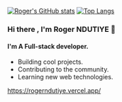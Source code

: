[![Roger's GitHub stats](https://github-readme-stats.vercel.app/api?username=rogerndutiye&count_private=true&hide=prs,issues,contribs&show_icons=true&theme=merko)](https://github.com/rogerndutiye/rogerndutiye)
[![Top Langs](https://github-readme-stats.vercel.app/api/top-langs/?username=rogerndutiye&layout=compact)](https://github.com/rogerndutiye/rogerndutiye)

### Hi there , I'm Roger NDUTIYE 👋
#### I'm A Full-stack developer.
- Building cool projects. 
- Contributing to the community.
- Learning new web technologies.

https://rogerndutiye.vercel.app/


<!--
**rogerndutiye/rogerndutiye** is a ✨ _special_ ✨ repository because its `README.md` (this file) appears on your GitHub profile.

Here are some ideas to get you started:

- 🔭 I’m currently working on ...
- 🌱 I’m currently learning ...
- 👯 I’m looking to collaborate on ...
- 🤔 I’m looking for help with ...
- 💬 Ask me about ...
- 📫 How to reach me: ...
- 😄 Pronouns: ...
- ⚡ Fun fact: ...
-->

